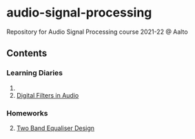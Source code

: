 # audio-signal-processing
Repository for Audio Signal Processing course 2021-22 @ Aalto

## Contents

### Learning Diaries
1. 
2. [Digital Filters in Audio](https://github.com/bronemos/audio-signal-processing/blob/main/diaries/ld-2-digital-filters/asp-ld2.pdf)

### Homeworks
2. [Two Band Equaliser Design](https://github.com/bronemos/audio-signal-processing/blob/main/homeworks/hw-2-equaliser-design/eq.ipynb)
